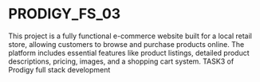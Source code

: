 # PRODIGY_FS_03
This project is a fully functional e-commerce website built for a local retail store, allowing customers to browse and purchase products online. The platform includes essential features like product listings, detailed product descriptions, pricing, images, and a shopping cart system. TASK3 of Prodigy full stack development
